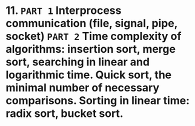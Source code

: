 # 11. `PART 1` Interprocess communication (file, signal, pipe, socket) `PART 2` Time complexity of algorithms: insertion sort, merge sort, searching in linear and logarithmic time. Quick sort, the minimal number of necessary comparisons. Sorting in linear time: radix sort, bucket sort.
